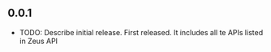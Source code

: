 ## 0.0.1

* TODO: Describe initial release.
First released. It includes all te APIs listed in Zeus API
